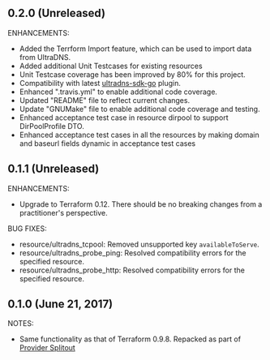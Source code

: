 ## 0.2.0 (Unreleased)

ENHANCEMENTS:
* Added the Terrform Import feature, which can be used to import data from UltraDNS.
* Added additional Unit Testcases for existing resources
* Unit Testcase coverage has been improved by 80% for this project.
* Compatibility with latest [ultradns-sdk-go](https://github.com/ultradns/ultradns-sdk-go) plugin.
* Enhanced ".travis.yml" to enable additional code coverage.
* Updated "README" file to reflect current changes.
* Update "GNUMake" file to enable additional code coverage and testing.
* Enhanced acceptance test case in resource dirpool to support DirPoolProfile DTO.
* Enhanced acceptance test cases in all the resources by making domain and baseurl fields dynamic in acceptance test cases

## 0.1.1 (Unreleased)

ENHANCEMENTS:
* Upgrade to Terraform 0.12. There should be no breaking changes from a practitioner's perspective.

BUG FIXES:
* resource/ultradns_tcpool: Removed unsupported key `availableToServe`.
* resource/ultradns_probe_ping: Resolved compatibility errors for the specified resource. 
* resource/ultradns_probe_http: Resolved compatibility errors for the specified resource.

## 0.1.0 (June 21, 2017)

NOTES:

* Same functionality as that of Terraform 0.9.8. Repacked as part of [Provider Splitout](https://www.hashicorp.com/blog/upcoming-provider-changes-in-terraform-0-10/)
